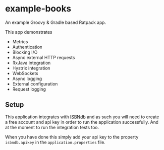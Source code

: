 example-books
=============

An example Groovy &amp; Gradle based Ratpack app.

This app demonstrates
* Metrics
* Authentication
* Blocking I/O
* Async external HTTP requests 
* RxJava integration
* Hystrix integration
* WebSockets
* Async logging
* External configuration
* Request logging

Setup
-----

This application integrates with [ISBNdb](http://isbndb.com/account/logincreate) and as such you will need to create a free 
account and api key in order to run the application successfully.  And at the moment to run the integration tests too.

When you have done this simply add your api key to the property `isbndb.apikey` in the `application.properties` file.
